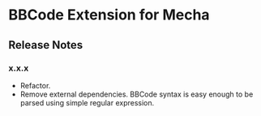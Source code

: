 BBCode Extension for Mecha
==========================

Release Notes
-------------

### x.x.x

 - Refactor.
 - Remove external dependencies. BBCode syntax is easy enough to be parsed using simple regular expression.
